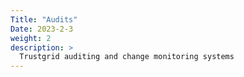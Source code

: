 ```yaml
---
Title: "Audits"
Date: 2023-2-3
weight: 2
description: >
  Trustgrid auditing and change monitoring systems
---
```


